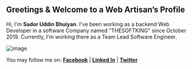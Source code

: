 ## Greetings & Welcome to a Web Artisan’s Profile
Hi, I'm **Sador Uddin Bhuiyan**. I've been working as a backend Web Developer in a software Company named "THESOFTKING" since October 2019. Currently, I'm working there as a Team Lead Software Engineer.

![image](https://media2.giphy.com/media/qgQUggAC3Pfv687qPC/giphy.gif)

You may follow me on: [**Facebook**](https://www.facebook.com/mdaynon.bhuiyan) | [**Linked In**](https://www.linkedin.com/in/aynoncse) | [**Twitter**](https://twitter.com/aynoncse)
